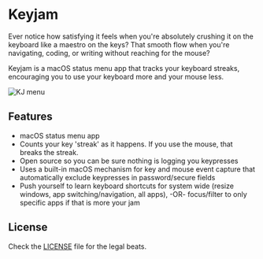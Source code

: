 # Keyjam

Ever notice how satisfying it feels when you're absolutely crushing it on the keyboard like a maestro on the keys? That smooth flow when you're navigating, coding, or writing without reaching for the mouse? 

Keyjam is a macOS status menu app that tracks your keyboard streaks, encouraging you to use your keyboard more and your mouse less.

![KJ menu](https://github.com/user-attachments/assets/1d02fdf3-f26b-4a76-80cb-9ea70eb4970a)


## Features

- macOS status menu app
- Counts your key 'streak' as it happens.  If you use the mouse, that breaks the streak.
- Open source so you can be sure nothing is logging you keypresses
- Uses a built-in macOS mechanism for key and mouse event capture that automatically exclude keypresses in password/secure fields
- Push yourself to learn keyboard shortcuts for system wide (resize windows, app switching/navigation, all apps), -OR- focus/filter to only specific apps if that is more your jam

## License

Check the [LICENSE](LICENSE) file for the legal beats.
